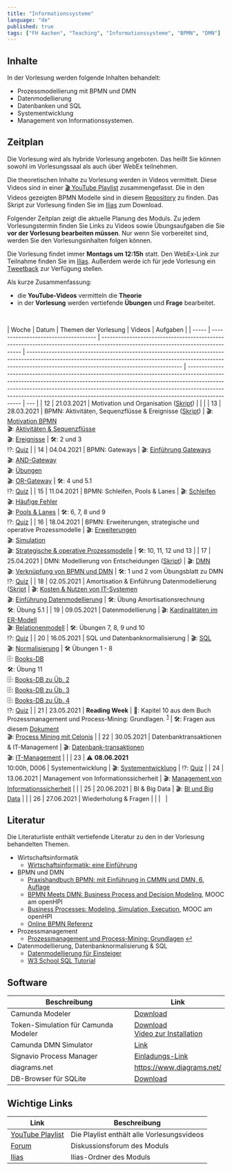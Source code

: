```yaml
---
title: "Informationssysteme"
language: "de"
published: true
tags: ["FH Aachen", "Teaching", "Informationssysteme", "BPMN", "DMN"]
---
```


## Inhalte

In der Vorlesung werden folgende Inhalten behandelt:

- Prozessmodellierung mit BPMN und DMN
- Datenmodellierung
- Datenbanken und SQL
- Systementwicklung
- Management von Informationssystemen.

## Zeitplan

Die Vorlesung
wird als hybride Vorlesung angeboten. Das heißt Sie können sowohl im
Vorlesungssaal als auch über WebEx teilnehmen.

Die theoretischen Inhalte zu Vorlesung werden in Videos vermittelt. Diese Videos sind
in einer [🎬 YouTube Playlist](https://youtube.com/playlist?list=PLl09U8aTDcv1eIkxyPKNAKKmqPJR3RC0o)
zusammengefasst. Die in den Videos gezeigten BPMN Modelle sind in diesem
[Repository](https://github.com/ceedee666/information_systems_lecture) zu finden.
Das Skript zur Vorlesung finden Sie im [Ilias](https://www.ili.fh-aachen.de/goto_elearning_crs_915751.html) zum Download.

Folgender Zeitplan zeigt die aktuelle Planung des Moduls. Zu jedem
Vorlesungstermin finden Sie Links zu Videos sowie
Übungsaufgaben die Sie **vor der Vorlesung bearbeiten müssen**. Nur wenn Sie
vorbereitet sind, werden Sie den Vorlesungsinhalten folgen können.

Die Vorlesung findet immer **Montags um 12:15h** statt. Den WebEx-Link zur
Teilnahme finden Sie im [Ilias](https://www.ili.fh-aachen.de/goto_elearning_crs_915751.html).
Außerdem werde ich für jede Vorlesung ein [Tweetback](https://tweedback.de)
zur Verfügung stellen.

Als kurze Zusammenfassung:

- die **YouTube-Videos** vermitteln die **Theorie**
- in der **Vorlesung** werden vertiefende **Übungen** und **Frage** bearbeitet.

<br/>

| Woche | Datum                                | Themen der Vorlesung                                                                                                            | Videos                                                                                                                                                                                                               | Aufgaben                                                                                                                                                                                                                                                                                                                                   |
| ----- | ------------------------------------ | ------------------------------------------------------------------------------------------------------------------------------- | -------------------------------------------------------------------------------------------------------------------------------------------------------------------------------------------------------------------- | ------------------------------------------------------------------------------------------------------------------------------------------------------------------------------------------------------------------------------------------------------------------------------------------------------------------------------------------ | --- |
| 12    | 21.03.2021                           | Motivation und Organisation ([Skript](https://www.ili.fh-aachen.de/goto_elearning_file_917671_download.html))                   |                                                                                                                                                                                                                      |                                                                                                                                                                                                                                                                                                                                            |
| 13    | 28.03.2021                           | BPMN: Aktivitäten, Sequenzflüsse & Ereignisse ([Skript](https://www.ili.fh-aachen.de/goto_elearning_file_917670_download.html)) | 🎬: [Motivation BPMN](https://youtu.be/UqvgfuY7DIQ) <br/> 🎬: [Aktivitäten & Sequenzflüsse](https://youtu.be/z4pWSXpN8Jo) <br/> 🎬: [Ereignisse](https://youtu.be/z4pWSXpN8Jo)                                       | 🛠: 2 und 3</br> ⁉️: [Quiz](https://quizizz.com/join?gc=39610694)                                                                                                                                                                                                                                                                           |
| 14    | 04.04.2021                           | BPMN: Gateways                                                                                                                  | 🎬: [Einführung Gateways](https://youtu.be/Ntb_IX7G97g) <br/> 🎬: [AND-Gateway](https://youtu.be/Ntb_IX7G97g) <br/> 🎬: [Übungen](https://youtu.be/fk_wNOJgHAY) <br/> 🎬: [OR-Gateway](https://youtu.be/gLGPpIxoi-o) | 🛠: 4 und 5.1<br/> ⁉️: [Quiz](https://quizizz.com/join?gc=43472722)                                                                                                                                                                                                                                                                         |
| 15    | 11.04.2021                           | BPMN: Schleifen, Pools & Lanes                                                                                                  | 🎬: [Schleifen](https://youtu.be/ndgl-0da4NQ) <br/> 🎬: [Häufige Fehler](https://youtu.be/1fCD8Qrs_RU) <br/> 🎬: [Pools & Lanes](https://youtu.be/zxHxFI4oSuA)                                                       | 🛠: 6, 7, 8 und 9 <br/> ⁉️: [Quiz](https://quizizz.com/join?gc=32833290)                                                                                                                                                                                                                                                                    |
| 16    | 18.04.2021                           | BPMN: Erweiterungen, strategische und operative Prozessmodelle                                                                  | 🎬: [Erweiterungen](https://youtu.be/spIondtFGFg) <br/> 🎬: [Simulation](https://youtu.be/t4jyoX6F74w) <br/> 🎬: [Strategische & operative Prozessmodelle](https://youtu.be/fKfe6COV8NE)                             | 🛠: 10, 11, 12 und 13                                                                                                                                                                                                                                                                                                                       |
| 17    | 25.04.2021                           | DMN: Modellierung von Entscheidungen ([Skript](https://www.ili.fh-aachen.de/goto_elearning_file_917668_download.html))          | 🎬: [DMN](https://youtu.be/FRACeoooLYE) <br/> 🎬: [Verknüpfung von BPMN und DMN](https://youtu.be/C2qJRej_-xs)                                                                                                       | 🛠️: 1 und 2 vom Übungsblatt zu DMN <br/>⁉️: [Quiz](https://quizizz.com/join?gc=07049226)                                                                                                                                                                                                                                                   |
| 18    | 02.05.2021                           | Amortisation & Einführung Datenmodellierung ([Skript](https://www.ili.fh-aachen.de/goto_elearning_file_917672_download.html)    | 🎬: [Kosten & Nutzen von IT-Systemen](https://youtu.be/IseJ_oZjm4c) <br/> 🎬: [Einführung Datenmodellierung](https://youtu.be/CttvBQ1YUUs)                                                                           | 🛠️: Übung Amortisationsrechnung <br/> 🛠️: Übung 5.1                                                                                                                                                                                                                                                                                        |
| 19    | 09.05.2021                           | Datenmodellierung                                                                                                               | 🎬: [Kardinalitäten im ER-Modell](https://youtu.be/uRVjchdu5j0) <br/> 🎬: [Relationenmodell](https://youtu.be/QdKSxMeqleM)                                                                                           | 🛠️: Übungen 7, 8, 9 und 10 <br/> ⁉️: [Quiz](https://quizizz.com/join?gc=64945834)                                                                                                                                                                                                                                                          |
| 20    | 16.05.2021                           | SQL und Datenbanknormalisierung                                                                                                 | 🎬: [SQL](https://youtu.be/yU1Ek8SKiOQ) <br/> 🎬: [Normalisierung](https://youtu.be/mIhtreUTFEE)                                                                                                                     | 🛠️ Übungen 1 - 8 <br/> 🗄️: [Books-DB](informationssysteme/books.db) <br/> 🛠️: Übung 11 <br/> 🗄️: [Books-DB zu Üb. 2](informationssysteme/books_01.db) <br/> 🗄️: [Books-DB zu Üb. 3](informationssysteme/books_02.db) <br/> 🗄️: [Books-DB zu Üb. 4](informationssysteme/books_03.db) <br/> ⁉️: [Quiz](https://quizizz.com/join?gc=37559002) |
| 21    | 23.05.2021                           | **Reading Week**                                                                                                                | 📕: Kapitel 10 aus dem Buch Prozessmanagement und Process-Mining: Grundlagen. <sup id="a1">[1](#f1)</sup>                                                                                                            | 🛠️: Fragen aus diesem [Dokument](https://www.ili.fh-aachen.de/goto_elearning_file_762756_download.html)<br/> 🎬: [Process Mining mit Celonis](https://www.youtube.com/watch?v=wyIWqrQWyb4)                                                                                                                                                 |
| 22    | 30.05.2021                           | Datenbanktransaktionen & IT-Management                                                                                          | 🎬: [Datenbank-transaktionen](https://youtu.be/fZWE7l6IVl8)</br> 🎬: [IT-Management](https://youtu.be/fZWE7l6IVl8)                                                                                                   |                                                                                                                                                                                                                                                                                                                                            |
| 23    | ⚠️ **08.06.2021** <br/> 10:00h, D006 | Systementwicklung                                                                                                               | 🎬: [Systementwicklung](https://youtu.be/BW18gOr6-2A)                                                                                                                                                                | ⁉️: [Quiz](https://quizizz.com/join?gc=47397370)                                                                                                                                                                                                                                                                                           |
| 24    | 13.06.2021                           | Management von Informationssicherheit                                                                                           | 🎬: [Management von Informationssicherheit](https://youtu.be/R5LviBQkkj0)                                                                                                                                            |                                                                                                                                                                                                                                                                                                                                            |
| 25    | 20.06.2021                           | BI & Big Data                                                                                                                   | 🎬: [BI und Big Data](https://youtu.be/ctVQDuC1Uc8)                                                                                                                                                                  |                                                                                                                                                                                                                                                                                                                                            |
| 26    | 27.06.2021                           | Wiederholung & Fragen                                                                                                           |                                                                                                                                                                                                                      |                                                                                                                                                                                                                                                                                                                                            |     |

## Literatur

Die Literaturliste enthält vertiefende Literatur zu den in der Vorlesung behandelten Themen.

- Wirtschaftsinformatik
  - [Wirtschaftsinformatik: eine Einführung](https://www.pearson-studium.de/drm/reader/nu/code/lyxoqpaf3tbjefoc6rf36pwabg08godw)
- BPMN und DMN
  - [Praxishandbuch BPMN: mit Einführung in CMMN und DMN, 6. Auflage](https://www.hanser-kundencenter.de/fachbuch/artikel/9783446461123)
  - [BPMN Meets DMN: Business Process and Decision Modeling](https://open.hpi.de/courses/bpm2016/), MOOC am openHPI
  - [Business Processes: Modeling, Simulation, Execution](https://open.hpi.de/courses/bpm2019), MOOC am openHPI
  - [Online BPMN Referenz](https://camunda.com/bpmn/reference/)
- Prozessmanagement
  - [<b id="f1"></b> Prozessmanagement und Process-Mining: Grundlagen](https://www.degruyter.com/isbn/9783110500165) [↩](#a1)
- Datenmodellierung, Datenbanknormalisierung & SQL
  - [Datenmodellierung für Einsteiger](https://www.springer.com/de/book/9783658190699)
  - [W3 School SQL Tutorial](https://www.w3schools.com/sql/)

## Software

| Beschreibung                         | Link                                                                                                                                |
| ------------------------------------ | ----------------------------------------------------------------------------------------------------------------------------------- |
| Camunda Modeler                      | [Download](https://camunda.com/download/modeler/)                                                                                   |
| Token-Simulation für Camunda Modeler | [Download](https://github.com/bpmn-io/bpmn-js-token-simulation-plugin) <br/> [Video zur Installation](https://youtu.be/DVn-MwvQWNs) |
| Camunda DMN Simulator                | [Link](https://consulting.camunda.com/dmn-simulator)                                                                                |
| Signavio Process Manager             | [Einladungs-Link](https://academic.signavio.com/p/register?link=23abdf2da412488b8a2b0a048827a472)                                   |
| diagrams.net                         | https://www.diagrams.net/                                                                                                           |
| DB-Browser für SQLite                | [Download](https://sqlitebrowser.org/)                                                                                              |

## Wichtige Links

| Link                                                                 | Beschreibung                               |
| -------------------------------------------------------------------- | ------------------------------------------ |
| [YouTube Playlist](https://drumm.sh/yt/is)                           | Die Playlist enthält alle Vorlesungsvideos |
| [Forum](https://forum.drumm.sh)                                      | Diskussionsforum des Moduls                |
| [Ilias](https://www.ili.fh-aachen.de/goto_elearning_crs_915751.html) | Ilias-Ordner des Moduls                    |

